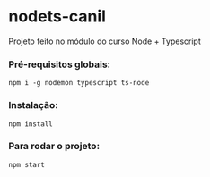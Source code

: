 # nodets-canil

Projeto feito no módulo do curso Node + Typescript

### Pré-requisitos globais:

`npm i -g nodemon typescript ts-node`

### Instalação:

`npm install`

### Para rodar o projeto:

`npm start`
